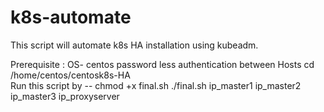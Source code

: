 # k8s-automate
This script will automate k8s HA installation using kubeadm.


Prerequisite : OS- centos
              password less authentication between Hosts
cd /home/centos/centosk8s-HA               
Run this script by -- 
chmod +x final.sh
./final.sh   ip_master1   ip_master2   ip_master3   ip_proxyserver
